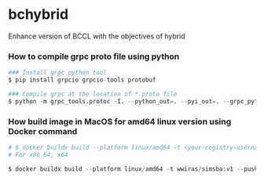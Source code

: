 # bchybrid
Enhance version of BCCL with the objectives of hybrid

### How to compile grpc proto file using python

```python
### Install grpc python tool
$ pip install grpcio grpcio-tools protobuf
```

```python
### Compile grpc at the location of *.proto file
$ python -m grpc_tools.protoc -I. --python_out=. --pyi_out=. --grpc_python_out=. gossip.proto
```

### How build image in MacOS for amd64 linux version using Docker command
```python
# $ docker buildx build --platform linux/amd64 -t <your-registry-username>/<image-name>:<tag> --push .
# For x86_64, x64

$ docker buildx build --platform linux/amd64 -t wwiras/simsba:v1 --push .
```

